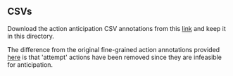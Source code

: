 ## CSVs

Download the action anticipation CSV annotations from this [link](https://drive.google.com/drive/folders/12EKlmB9wmQSjVEgG-rOgjqV-PZwzYSs8?usp=sharing) and keep it in this directory.

The difference from the original fine-grained action annotations provided [here](https://github.com/assembly-101/assembly101-annotations/tree/main/fine-grained-annotations) is that 'attempt' actions have been removed since they are infeasible for anticipation.
